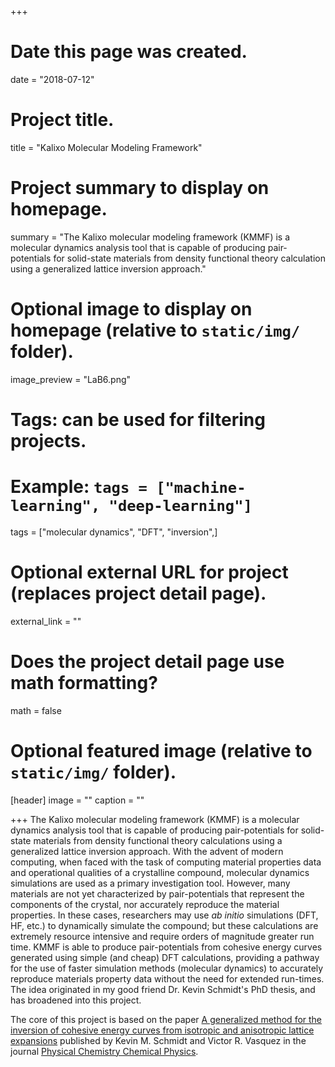 +++
# Date this page was created.
date = "2018-07-12"

# Project title.
title = "Kalixo Molecular Modeling Framework"

# Project summary to display on homepage.
summary = "The Kalixo molecular modeling framework (KMMF) is a molecular dynamics analysis tool that is capable of producing pair-potentials for solid-state materials from density functional theory calculation using a generalized lattice inversion approach."

# Optional image to display on homepage (relative to `static/img/` folder).
image_preview = "LaB6.png"

# Tags: can be used for filtering projects.
# Example: `tags = ["machine-learning", "deep-learning"]`
tags = ["molecular dynamics", "DFT", "inversion",]

# Optional external URL for project (replaces project detail page).
external_link = ""

# Does the project detail page use math formatting?
math = false

# Optional featured image (relative to `static/img/` folder).
[header]
image = ""
caption = ""

+++
The Kalixo molecular modeling framework (KMMF) is a molecular dynamics analysis tool that is capable of producing pair-potentials for solid-state materials from density functional theory calculations using a generalized lattice inversion approach. With the advent of modern computing, when faced with the task of computing material properties data and operational qualities of a crystalline compound, molecular dynamics simulations are used as a primary investigation tool. However, many materials are not yet characterized by pair-potentials that represent the components of the crystal, nor accurately reproduce the material properties. In these cases, researchers may use *ab initio* simulations (DFT, HF, etc.) to dynamically simulate the compound; but these calculations are extremely resource intensive and require orders of magnitude greater run time. KMMF is able to produce pair-potentials from cohesive energy curves generated using simple (and cheap) DFT calculations, providing a pathway for the use of faster simulation methods (molecular dynamics) to accurately reproduce materials property data without the need for extended run-times. The idea originated in my good friend Dr. Kevin Schmidt's PhD thesis, and has broadened into this project. 

The core of this project is based on the paper [A generalized method for the inversion of cohesive energy curves from isotropic and anisotropic lattice expansions](http://doi.org/10.1039/C5CP03792A) published by Kevin M. Schmidt and Victor R. Vasquez in the journal [Physical Chemistry Chemical Physics](http://pubs.rsc.org/en/journals/journalissues/cp).

<!-- This project is in collaboration with [Charles Coronella](http://www.unr.edu/homepage/coronell/) from [University of Nevada, Reno](http://www.unr.edu/). -->